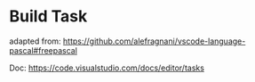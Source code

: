 # Build Task
adapted from: https://github.com/alefragnani/vscode-language-pascal#freepascal

Doc: https://code.visualstudio.com/docs/editor/tasks
